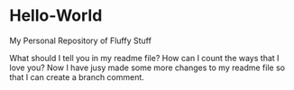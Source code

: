 # Hello-World
My Personal Repository of Fluffy Stuff

What should I tell you in my readme file? How can I count the ways that I love you?
Now I have jusy made some more changes to my readme file so that I can create a branch comment.
